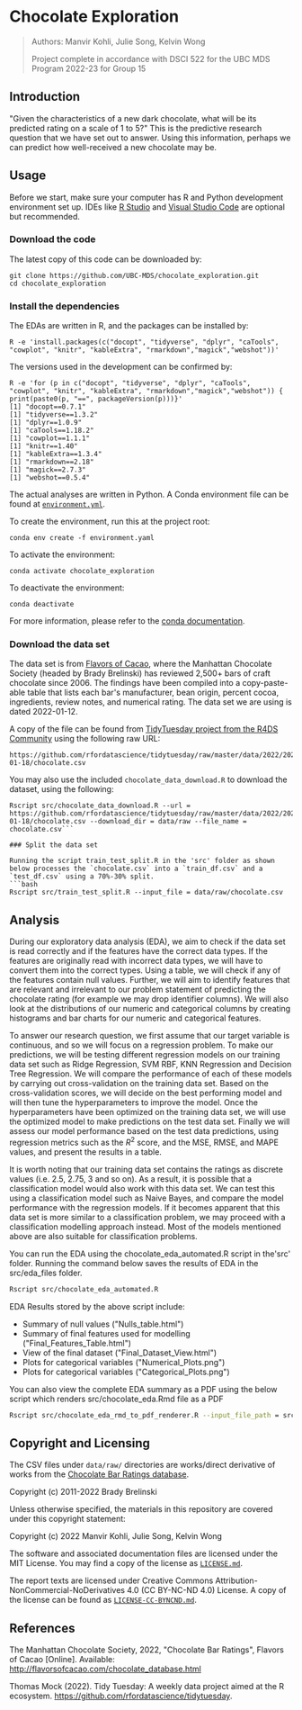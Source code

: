 # Chocolate Exploration

> Authors: Manvir Kohli, Julie Song, Kelvin Wong
>
> Project complete in accordance with DSCI 522 for the UBC MDS Program 2022-23 for Group 15

## Introduction

"Given the characteristics of a new dark chocolate, what will be its predicted rating on a scale of 1 to 5?" This is the predictive research question that we have set out to answer. Using this information, perhaps we can predict how well-received a new chocolate may be.

## Usage

Before we start, make sure your computer has R and Python development environment set up. IDEs like [R Studio](https://posit.co/products/open-source/rstudio/) and [Visual Studio Code](https://code.visualstudio.com/) are optional but recommended.

### Download the code

The latest copy of this code can be downloaded by:

```{bash}
git clone https://github.com/UBC-MDS/chocolate_exploration.git
cd chocolate_exploration
```

### Install the dependencies

The EDAs are written in R, and the packages can be installed by:

```{bash}
R -e 'install.packages(c("docopt", "tidyverse", "dplyr", "caTools", "cowplot", "knitr", "kableExtra", "rmarkdown","magick","webshot"))'
```

The versions used in the development can be confirmed by:

```{bash}
R -e 'for (p in c("docopt", "tidyverse", "dplyr", "caTools", "cowplot", "knitr", "kableExtra", "rmarkdown","magick","webshot")) { print(paste0(p, "==", packageVersion(p)))}'
[1] "docopt==0.7.1"
[1] "tidyverse==1.3.2"
[1] "dplyr==1.0.9"
[1] "caTools==1.18.2"
[1] "cowplot==1.1.1"
[1] "knitr==1.40"
[1] "kableExtra==1.3.4"
[1] "rmarkdown==2.18"
[1] "magick==2.7.3"
[1] "webshot==0.5.4"
```

The actual analyses are written in Python. A Conda environment file can be found at [`environment.yml`](./environment.yaml).

To create the environment, run this at the project root:

```{bash}
conda env create -f environment.yaml
```

To activate the environment:

```{bash}
conda activate chocolate_exploration
```

To deactivate the environment:

```{bash}
conda deactivate
```

For more information, please refer to the [conda documentation](https://conda.io/projects/conda/en/latest/user-guide/tasks/manage-environments.html).

### Download the data set

The data set is from [Flavors of Cacao](http://flavorsofcacao.com/chocolate_database.html), where the Manhattan Chocolate Society (headed by Brady Brelinski) has reviewed 2,500+ bars of craft chocolate since 2006. The findings have been compiled into a copy-paste-able table that lists each bar's manufacturer, bean origin, percent cocoa, ingredients, review notes, and numerical rating. The data set we are using is dated 2022-01-12.

A copy of the file can be found from [TidyTuesday project from the R4DS Community](https://github.com/rfordatascience/tidytuesday) using the following raw URL:

    https://github.com/rfordatascience/tidytuesday/raw/master/data/2022/2022-01-18/chocolate.csv

You may also use the included `chocolate_data_download.R` to download the dataset, using the following:

```{bash}
Rscript src/chocolate_data_download.R --url = https://github.com/rfordatascience/tidytuesday/raw/master/data/2022/2022-01-18/chocolate.csv --download_dir = data/raw --file_name = chocolate.csv```

### Split the data set

Running the script train_test_split.R in the 'src' folder as shown below processes the `chocolate.csv` into a `train_df.csv` and a `test_df.csv` using a 70%-30% split.
```bash
Rscript src/train_test_split.R --input_file = data/raw/chocolate.csv
```
## Analysis

During our exploratory data analysis (EDA), we aim to check if the data set is read correctly and if the features have the correct data types. If the features are originally read with incorrect data types, we will have to convert them into the correct types. Using a table, we will check if any of the features contain null values. Further, we will aim to identify features that are relevant and irrelevant to our problem statement of predicting the chocolate rating (for example we may drop identifier columns). We will also look at the distributions of our numeric and categorical columns by creating histograms and bar charts for our numeric and categorical features.

To answer our research question, we first assume that our target variable is continuous, and so we will focus on a regression problem. To make our predictions, we will be testing different regression models on our training data set such as Ridge Regression, SVM RBF, KNN Regression and Decision Tree Regression. We will compare the performance of each of these models by carrying out cross-validation on the training data set. Based on the cross-validation scores, we will decide on the best performing model and will then tune the hyperparameters to improve the model. Once the hyperparameters have been optimized on the training data set, we will use the optimized model to make predictions on the test data set. Finally we will assess our model performance based on the test data predictions, using regression metrics such as the $R^2$ score, and the MSE, RMSE, and MAPE values, and present the results in a table.

It is worth noting that our training data set contains the ratings as discrete values (i.e. 2.5, 2.75, 3 and so on). As a result, it is possible that a classification model would also work with this data set. We can test this using a classification model such as Naive Bayes, and compare the model performance with the regression models. If it becomes apparent that this data set is more similar to a classification problem, we may proceed with a classification modelling approach instead. Most of the models mentioned above are also suitable for classification problems.

You can run the EDA using the  chocolate_eda_automated.R script in the'src' folder. Running the command below saves the results of EDA in the src/eda_files folder. 
```bash
Rscript src/chocolate_eda_automated.R
```

EDA Results stored by the above script include: 
 - Summary of null values ("Nulls_table.html")
 - Summary of final features used for modelling ("Final_Features_Table.html")
 - View of the final dataset ("Final_Dataset_View.html")
 - Plots for categorical variables ("Numerical_Plots.png")
 - Plots for categorical variables ("Categorical_Plots.png")

You can also view the complete EDA summary as a PDF using the below script which renders  src/chocolate_eda.Rmd file as a PDF
```bash
Rscript src/chocolate_eda_rmd_to_pdf_renderer.R --input_file_path = src/chocolate_eda.Rmd
```

## Copyright and Licensing

The CSV files under `data/raw/` directories are works/direct derivative of works from the [Chocolate Bar Ratings database](http://flavorsofcacao.com/chocolate_database.html).

Copyright (c) 2011-2022 Brady Brelinski

Unless otherwise specified, the materials in this repository are covered under this copyright statement:

Copyright (c) 2022 Manvir Kohli, Julie Song, Kelvin Wong

The software and associated documentation files are licensed under the MIT License. You may find a copy of the license as [`LICENSE.md`](./LICENSE.md).

The report texts are licensed under Creative Commons Attribution-NonCommercial-NoDerivatives 4.0 (CC BY-NC-ND 4.0) License. A copy of the license can be found as [`LICENSE-CC-BYNCND.md`](./LICENSE-CC-BYNCND.md).

## References

The Manhattan Chocolate Society, 2022, "Chocolate Bar Ratings", Flavors of Cacao [Online]. Available: <http://flavorsofcacao.com/chocolate_database.html>

Thomas Mock (2022). Tidy Tuesday: A weekly data project aimed at the R ecosystem. <https://github.com/rfordatascience/tidytuesday>. 

